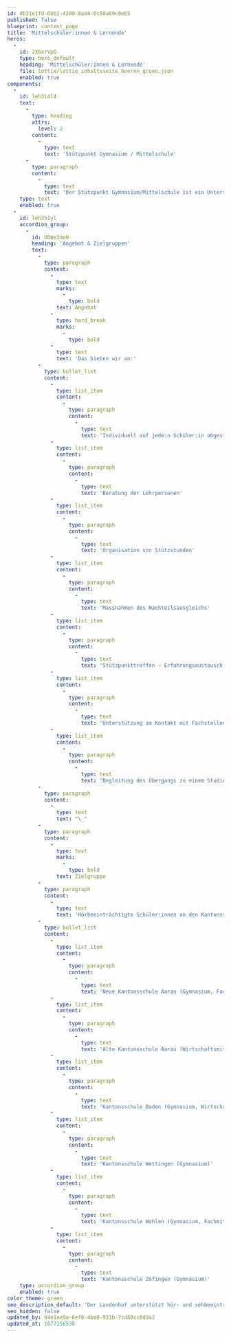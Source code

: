 ```yaml
---
id: db31e1fd-6bb2-4200-8ae8-0c58a69c9e65
published: false
blueprint: content_page
title: 'Mittelschüler:innen & Lernende'
heros:
  -
    id: 2X6xrVpQ
    type: hero_default
    heading: 'Mittelschüler:innen & Lernende'
    file: lottie/lottie_inhaltsseite_hoeren_gruen.json
    enabled: true
components:
  -
    id: leh3i4l4
    text:
      -
        type: heading
        attrs:
          level: 2
        content:
          -
            type: text
            text: 'Stützpunkt Gymnasium / Mittelschule'
      -
        type: paragraph
        content:
          -
            type: text
            text: 'Der Stützpunkt Gymnasium/Mittelschule ist ein Unterstützungsangebot für hörbeeinträchtigte Schülerinnen und Schüler, die eine aargauische Kantonsschule besuchen. Das Angebot steht auch Jugendlichen aus anderen Kantonen offen.'
    type: text
    enabled: true
  -
    id: leh3h1yl
    accordion_group:
      -
        id: U0We3do9
        heading: 'Angebot & Zielgruppen'
        text:
          -
            type: paragraph
            content:
              -
                type: text
                marks:
                  -
                    type: bold
                text: Angebot
              -
                type: hard_break
                marks:
                  -
                    type: bold
              -
                type: text
                text: 'Das bieten wir an:'
          -
            type: bullet_list
            content:
              -
                type: list_item
                content:
                  -
                    type: paragraph
                    content:
                      -
                        type: text
                        text: 'Individuell auf jede:n Schüler:in abgestimmte Begleitung'
              -
                type: list_item
                content:
                  -
                    type: paragraph
                    content:
                      -
                        type: text
                        text: 'Beratung der Lehrpersonen'
              -
                type: list_item
                content:
                  -
                    type: paragraph
                    content:
                      -
                        type: text
                        text: 'Organisation von Stützstunden'
              -
                type: list_item
                content:
                  -
                    type: paragraph
                    content:
                      -
                        type: text
                        text: 'Massnahmen des Nachteilsausgleichs'
              -
                type: list_item
                content:
                  -
                    type: paragraph
                    content:
                      -
                        type: text
                        text: 'Stützpunkttreffen – Erfahrungsaustausch in der Peergroup'
              -
                type: list_item
                content:
                  -
                    type: paragraph
                    content:
                      -
                        type: text
                        text: 'Unterstützung im Kontakt mit Fachstellen und der IV'
              -
                type: list_item
                content:
                  -
                    type: paragraph
                    content:
                      -
                        type: text
                        text: 'Begleitung des Übergangs zu einem Studium'
          -
            type: paragraph
            content:
              -
                type: text
                text: "\_"
          -
            type: paragraph
            content:
              -
                type: text
                marks:
                  -
                    type: bold
                text: Zielgruppe
          -
            type: paragraph
            content:
              -
                type: text
                text: 'Hörbeeinträchtigte Schüler:innen an den Kantonsschulen im Aargau'
          -
            type: bullet_list
            content:
              -
                type: list_item
                content:
                  -
                    type: paragraph
                    content:
                      -
                        type: text
                        text: 'Neue Kantonsschule Aarau (Gymnasium, Fachmittelschule)'
              -
                type: list_item
                content:
                  -
                    type: paragraph
                    content:
                      -
                        type: text
                        text: 'Alte Kantonsschule Aarau (Wirtschaftsmittelschule, Informatikmittelschule, Sportgymnasium)'
              -
                type: list_item
                content:
                  -
                    type: paragraph
                    content:
                      -
                        type: text
                        text: 'Kantonsschule Baden (Gymnasium, Wirtschaftsmittelschule, Informatikmittelschule)'
              -
                type: list_item
                content:
                  -
                    type: paragraph
                    content:
                      -
                        type: text
                        text: 'Kantonsschule Wettingen (Gymnasium)'
              -
                type: list_item
                content:
                  -
                    type: paragraph
                    content:
                      -
                        type: text
                        text: 'Kantonsschule Wohlen (Gymnasium, Fachmittelschule)'
              -
                type: list_item
                content:
                  -
                    type: paragraph
                    content:
                      -
                        type: text
                        text: 'Kantonsschule Zofingen (Gymnasium)'
    type: accordion_group
    enabled: true
color_theme: green
seo_description_default: 'Der Landenhof unterstützt hör- und sehbeeinträchtigte Kinder & Jugendliche in ihrem selbstbestimmten Leben durch Förderung ihrer Fähigkeiten & Entwicklung'
seo_hidden: false
updated_by: 04e1ae9a-6ef8-4ba0-931b-7cd69cc0d3a2
updated_at: 1677156538
---
```

